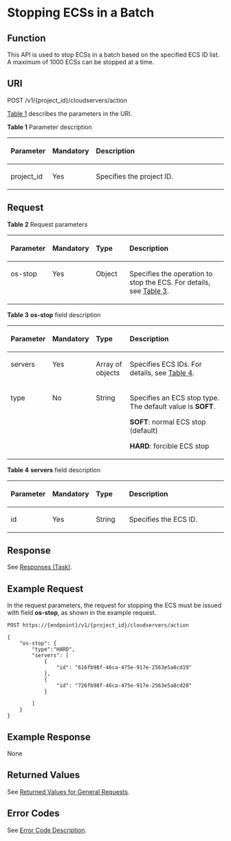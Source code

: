 # Stopping ECSs in a Batch<a name="EN-US_TOPIC_0020212651"></a>

## Function<a name="section14270750"></a>

This API is used to stop ECSs in a batch based on the specified ECS ID list. A maximum of 1000 ECSs can be stopped at a time.

## URI<a name="section61327894"></a>

POST /v1/\{project\_id\}/cloudservers/action

[Table 1](#table66418347)  describes the parameters in the URI.

**Table  1**  Parameter description

<a name="table66418347"></a>
<table><thead align="left"><tr id="row49507636"><th class="cellrowborder" valign="top" width="16.61%" id="mcps1.2.4.1.1"><p id="p50695543"><a name="p50695543"></a><a name="p50695543"></a>Parameter</p>
</th>
<th class="cellrowborder" valign="top" width="17.54%" id="mcps1.2.4.1.2"><p id="p12698356"><a name="p12698356"></a><a name="p12698356"></a>Mandatory</p>
</th>
<th class="cellrowborder" valign="top" width="65.85%" id="mcps1.2.4.1.3"><p id="p21933905"><a name="p21933905"></a><a name="p21933905"></a>Description</p>
</th>
</tr>
</thead>
<tbody><tr id="row31815862"><td class="cellrowborder" valign="top" width="16.61%" headers="mcps1.2.4.1.1 "><p id="p26948044"><a name="p26948044"></a><a name="p26948044"></a>project_id</p>
</td>
<td class="cellrowborder" valign="top" width="17.54%" headers="mcps1.2.4.1.2 "><p id="p35307962"><a name="p35307962"></a><a name="p35307962"></a>Yes</p>
</td>
<td class="cellrowborder" valign="top" width="65.85%" headers="mcps1.2.4.1.3 "><p id="p37593705"><a name="p37593705"></a><a name="p37593705"></a>Specifies the project ID.</p>
</td>
</tr>
</tbody>
</table>

## Request<a name="section15080136"></a>

**Table  2**  Request parameters

<a name="table12156768"></a>
<table><thead align="left"><tr id="row44143566"><th class="cellrowborder" valign="top" width="16.54%" id="mcps1.2.5.1.1"><p id="p18859061"><a name="p18859061"></a><a name="p18859061"></a>Parameter</p>
</th>
<th class="cellrowborder" valign="top" width="17.669999999999998%" id="mcps1.2.5.1.2"><p id="p51188993"><a name="p51188993"></a><a name="p51188993"></a>Mandatory</p>
</th>
<th class="cellrowborder" valign="top" width="15.98%" id="mcps1.2.5.1.3"><p id="p52667802"><a name="p52667802"></a><a name="p52667802"></a>Type</p>
</th>
<th class="cellrowborder" valign="top" width="49.81%" id="mcps1.2.5.1.4"><p id="p38233575"><a name="p38233575"></a><a name="p38233575"></a>Description</p>
</th>
</tr>
</thead>
<tbody><tr id="row9911889"><td class="cellrowborder" valign="top" width="16.54%" headers="mcps1.2.5.1.1 "><p id="p64665535"><a name="p64665535"></a><a name="p64665535"></a>os-stop</p>
</td>
<td class="cellrowborder" valign="top" width="17.669999999999998%" headers="mcps1.2.5.1.2 "><p id="p3416986"><a name="p3416986"></a><a name="p3416986"></a>Yes</p>
</td>
<td class="cellrowborder" valign="top" width="15.98%" headers="mcps1.2.5.1.3 "><p id="p8340425"><a name="p8340425"></a><a name="p8340425"></a>Object</p>
</td>
<td class="cellrowborder" valign="top" width="49.81%" headers="mcps1.2.5.1.4 "><p id="p40372317"><a name="p40372317"></a><a name="p40372317"></a>Specifies the operation to stop the ECS. For details, see <a href="#table51053190162024">Table 3</a>.</p>
</td>
</tr>
</tbody>
</table>

**Table  3** **os-stop**  field description

<a name="table51053190162024"></a>
<table><thead align="left"><tr id="row27328423162024"><th class="cellrowborder" valign="top" width="16.54%" id="mcps1.2.5.1.1"><p id="p6705171622715"><a name="p6705171622715"></a><a name="p6705171622715"></a>Parameter</p>
</th>
<th class="cellrowborder" valign="top" width="17.669999999999998%" id="mcps1.2.5.1.2"><p id="p14705171632717"><a name="p14705171632717"></a><a name="p14705171632717"></a>Mandatory</p>
</th>
<th class="cellrowborder" valign="top" width="15.98%" id="mcps1.2.5.1.3"><p id="p17705151615277"><a name="p17705151615277"></a><a name="p17705151615277"></a>Type</p>
</th>
<th class="cellrowborder" valign="top" width="49.81%" id="mcps1.2.5.1.4"><p id="p570511161274"><a name="p570511161274"></a><a name="p570511161274"></a>Description</p>
</th>
</tr>
</thead>
<tbody><tr id="row21953637162024"><td class="cellrowborder" valign="top" width="16.54%" headers="mcps1.2.5.1.1 "><p id="p33414178162024"><a name="p33414178162024"></a><a name="p33414178162024"></a>servers</p>
</td>
<td class="cellrowborder" valign="top" width="17.669999999999998%" headers="mcps1.2.5.1.2 "><p id="p22193916162024"><a name="p22193916162024"></a><a name="p22193916162024"></a>Yes</p>
</td>
<td class="cellrowborder" valign="top" width="15.98%" headers="mcps1.2.5.1.3 "><p id="p52876762162024"><a name="p52876762162024"></a><a name="p52876762162024"></a>Array of objects</p>
</td>
<td class="cellrowborder" valign="top" width="49.81%" headers="mcps1.2.5.1.4 "><p id="p26671950162024"><a name="p26671950162024"></a><a name="p26671950162024"></a>Specifies ECS IDs. For details, see <a href="#table48932206">Table 4</a>.</p>
</td>
</tr>
<tr id="row8227700141926"><td class="cellrowborder" valign="top" width="16.54%" headers="mcps1.2.5.1.1 "><p id="p62463948141926"><a name="p62463948141926"></a><a name="p62463948141926"></a>type</p>
</td>
<td class="cellrowborder" valign="top" width="17.669999999999998%" headers="mcps1.2.5.1.2 "><p id="p26415004141926"><a name="p26415004141926"></a><a name="p26415004141926"></a>No</p>
</td>
<td class="cellrowborder" valign="top" width="15.98%" headers="mcps1.2.5.1.3 "><p id="p59240589141926"><a name="p59240589141926"></a><a name="p59240589141926"></a>String</p>
</td>
<td class="cellrowborder" valign="top" width="49.81%" headers="mcps1.2.5.1.4 "><p id="p33758406141926"><a name="p33758406141926"></a><a name="p33758406141926"></a>Specifies an ECS stop type. The default value is <strong id="b84235270612825"><a name="b84235270612825"></a><a name="b84235270612825"></a>SOFT</strong>.</p>
<p id="p28853449141951"><a name="p28853449141951"></a><a name="p28853449141951"></a><strong id="b84235270617736"><a name="b84235270617736"></a><a name="b84235270617736"></a>SOFT</strong>: normal ECS stop (default)</p>
<p id="p18774459142010"><a name="p18774459142010"></a><a name="p18774459142010"></a><strong id="b8423527061788"><a name="b8423527061788"></a><a name="b8423527061788"></a>HARD</strong>: forcible ECS stop</p>
</td>
</tr>
</tbody>
</table>

**Table  4** **servers**  field description

<a name="table48932206"></a>
<table><thead align="left"><tr id="row2750866"><th class="cellrowborder" valign="top" width="16.54%" id="mcps1.2.5.1.1"><p id="p1530882182711"><a name="p1530882182711"></a><a name="p1530882182711"></a>Parameter</p>
</th>
<th class="cellrowborder" valign="top" width="17.669999999999998%" id="mcps1.2.5.1.2"><p id="p1930815213276"><a name="p1930815213276"></a><a name="p1930815213276"></a>Mandatory</p>
</th>
<th class="cellrowborder" valign="top" width="15.98%" id="mcps1.2.5.1.3"><p id="p1230815218276"><a name="p1230815218276"></a><a name="p1230815218276"></a>Type</p>
</th>
<th class="cellrowborder" valign="top" width="49.81%" id="mcps1.2.5.1.4"><p id="p3308132152717"><a name="p3308132152717"></a><a name="p3308132152717"></a>Description</p>
</th>
</tr>
</thead>
<tbody><tr id="row46555465"><td class="cellrowborder" valign="top" width="16.54%" headers="mcps1.2.5.1.1 "><p id="p12896286"><a name="p12896286"></a><a name="p12896286"></a>id</p>
</td>
<td class="cellrowborder" valign="top" width="17.669999999999998%" headers="mcps1.2.5.1.2 "><p id="p37966223"><a name="p37966223"></a><a name="p37966223"></a>Yes</p>
</td>
<td class="cellrowborder" valign="top" width="15.98%" headers="mcps1.2.5.1.3 "><p id="p55365254"><a name="p55365254"></a><a name="p55365254"></a>String</p>
</td>
<td class="cellrowborder" valign="top" width="49.81%" headers="mcps1.2.5.1.4 "><p id="p28842926"><a name="p28842926"></a><a name="p28842926"></a>Specifies the ECS ID.</p>
</td>
</tr>
</tbody>
</table>

## Response<a name="section1503503"></a>

See  [Responses \(Task\)](responses-(task).md).

## Example Request<a name="section78042033102712"></a>

In the request parameters, the request for stopping the ECS must be issued with field  **os-stop**, as shown in the example request.

```
POST https://{endpoint}/v1/{project_id}/cloudservers/action
```

```
{
    "os-stop": {
        "type":"HARD",
        "servers": [
            {
                "id": "616fb98f-46ca-475e-917e-2563e5a8cd19"
            },
            {
                "id": "726fb98f-46ca-475e-917e-2563e5a8cd20"
            }

        ]
    }
}
```

## Example Response<a name="section14343105213539"></a>

None

## Returned Values<a name="section27037160"></a>

See  [Returned Values for General Requests](returned-values-for-general-requests.md).

## Error Codes<a name="section85821649202813"></a>

See  [Error Code Description](error-code-description.md).


